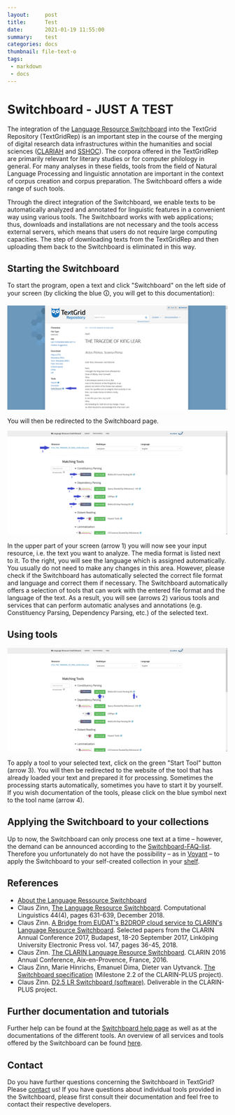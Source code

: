 ```yaml
---
layout:     post
title:      Test
date:       2021-01-19 11:55:00
summary:    test
categories: docs
thumbnail: file-text-o
tags:
 - markdown
 - docs
---
```



# Switchboard - JUST A TEST

The integration of the [Language Resource Switchboard](https://switchboard.clarin.eu/) into the TextGrid Repository (TextGridRep) is an important step in the course of the merging of digital research data infrastructures within the humanities and social sciences ([CLARIAH](https://www.clariah.de/) and [SSHOC](https://www.sshopencloud.eu/)).
The corpora offered in the TextGridRep are primarily relevant for literary studies or for computer philology in general.
For many analyses in these fields, tools from the field of Natural Language Processing and linguistic annotation are important in the context of corpus creation and corpus preparation. The Switchboard offers a wide range of such tools.

Through the direct integration of the Switchboard, we enable texts to be automatically analyzed and annotated for linguistic features in a convenient way using various tools.
The Switchboard works with web applications; thus, downloads and installations are not necessary and the tools access external servers, which means that users do not require large computing capacities.
The step of downloading texts from the TextGridRep and then uploading them back to the Switchboard is eliminated in this way.


## Starting the Switchboard

To start the program, open a text and click "Switchboard" on the left side of your screen (by clicking the blue 🛈, you will get to this documentation):

![Link to the Switchboard](images/Switchboard_en_Bild1.png)

You will then be redirected to the Switchboard page.
<!---Wie Sie sehen, gibt es zwei Möglichkeiten: "Switchboard (TEI)" und "Switchboard (txt)". Wählen Sie bitte entsprechend der Entscheidung, auf Grundlage welchen Dateiformats Sie eine Analyse vornehmen möchten. Das TEI-Format bietet im Üblichen eine größere Bandbreite verschiedener Auswertungsmöglichkeiten, allerdings kann es aktuell noch von wenigen Tools innerhalb des Switchboards verarbeitet werden. Außerdem sind zwar die meisten Texte im TextGridRep TEI-kodiert, jedoch noch nicht alle. Um auf möglichst viele verschiedene Tools zugreifen zu können, wählen Sie bitte das txt-Format.
Haben Sie sich für eine Variante des Switchboards entschieden, wechselt der Bildschirm zur Switchboard-Seite.-->

![Document and tool overview](images/Switchboard_en_Bild2a.png)

In the upper part of your screen (arrow 1) you will now see your input resource, i.e. the text you want to analyze.
The media format is listed next to it.
To the right, you will see the language which is assigned automatically.
You usually do not need to make any changes in this area.
However, please check if the Switchboard has automatically selected the correct file format and language and correct them if necessary.
The Switchboard automatically offers a selection of tools that can work with the entered file format and the language of the text.
As a result, you will see (arrows 2) various tools and services that can perform automatic analyses and annotations (e.g. Constituency Parsing, Dependency Parsing, etc.) of the selected text.


## Using tools

![Using tools and documentations of them](images/Switchboard_en_Bild2b.png)

To apply a tool to your selected text, click on the green "Start Tool" button (arrow 3).
You will then be redirected to the website of the tool that has already loaded your text and prepared it for processing.
Sometimes the processing starts automatically, sometimes you have to start it by yourself.
If you wish documentation of the tools, please click on the blue symbol next to the tool name (arrow 4).


## Applying the Switchboard to your collections

Up to now, the Switchboard can only process one text at a time – however, the demand can be announced according to the [Switchboard-FAQ-list](https://switchboard.clarin.eu/help).
Therefore you unfortunately do not have the possibility – as in [Voyant](https://textgridrep.org/docs/voyant?lang=en) – to apply the Switchboard to your self-created collection in your [shelf](https://textgridrep.org/docs/shelf?lang=en).


## References

- [About the Language Ressource Switchboard](https://switchboard.clarin.eu/about)
- Claus Zinn, [The Language Resource Switchboard](https://www.mitpressjournals.org/doi/full/10.1162/coli_a_00329). Computational Linguistics 44(4), pages 631-639, December 2018.
- Claus Zinn. [A Bridge from EUDAT's B2DROP cloud service to CLARIN's Language Resource Switchboard](https://ep.liu.se/ecp/147/004/ecp17147004.pdf). Selected papers from the CLARIN Annual Conference 2017, Budapest, 18-20 September 2017, Linköping University Electronic Press vol. 147, pages 36-45, 2018.
- Claus Zinn. [The CLARIN Language Resource Switchboard](https://www.clarin.eu/sites/default/files/zinn-CLARIN2016_paper_26.pdf). CLARIN 2016 Annual Conference, Aix-en-Provence, France, 2016.
- Claus Zinn, Marie Hinrichs, Emanuel Dima, Dieter van Uytvanck. [The Switchboard specification](https://office.clarin.eu/v/CE-2015-0684-LR_switchboard_spec.pdf) (Milestone 2.2 of the CLARIN-PLUS project).
- Claus Zinn. [D2.5 LR Switchboard (software)](https://office.clarin.eu/v/CE-2016-0881-CLARINPLUS-D2_5.pdf). Deliverable in the CLARIN-PLUS project.


## Further documentation and tutorials

Further help can be found at the [Switchboard help page](https://switchboard.clarin.eu/help) as well as at the documentations of the different tools.
An overview of all services and tools offered by the Switchboard can be found [here](https://switchboard.clarin.eu/tools).


## Contact

Do you have further questions concerning the Switchboard in TextGrid?
Please [contact](https://textgrid.de/en/kontakt/) us!
If you have questions about individual tools provided in the Switchboard, please first consult their documentation and feel free to contact their respective developers.
